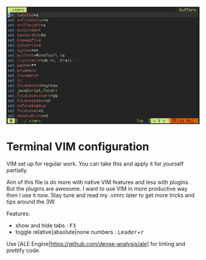 ![vim config file](./src/config.png)

# Terminal VIM configuration

VIM set up for regular work. You can take this and apply it for yourself partially.

Aim of this file is do more with native VIM features and less with plugins. But the plugins are awesome.
I want to use VIM in more productive way then I use it now.
Stay tune and read my .vimrc later to get more tricks and tips around the 3W.

Features:
- show and hide tabs : <kbd>F3</kbd>
- toggle relative|absolute|none numbers : <kbd>Leader</kbd>+<kbd>r</kbd>

Use [ALE Engine|https://github.com/dense-analysis/ale] for linting and prettify code.
